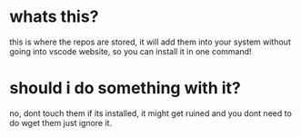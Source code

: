 # whats this?

this is where the repos are stored, it will add them into your system without going into vscode website, so you can install it in one command!

# should i do something with it?

no, dont touch them if its installed, it might get ruined and you dont need to do wget them just ignore it.
